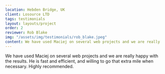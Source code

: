 ```yaml
---
location: Hebden Bridge, UK
client: Losource LTD
tags: testimonials
layout: layouts/project
order: 2
reviewer: Rob Blake
img: "/assets/img/testimonials/rob_blake.jpeg"
content: We have used Maciej on several web projects and we are really happy with the results. He is <b>fast and efficient,</b> and willing to go that extra mile when necessary. Highly recommended.
---
```

We have used Maciej on several web projects and we are really happy with the results. He is fast and efficient, and willing to go that extra mile when necessary. Highly recommended.